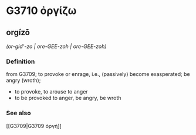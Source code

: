 # G3710 ὀργίζω

## orgízō

_(or-gid'-zo | ore-GEE-zoh | ore-GEE-zoh)_

### Definition

from G3709; to provoke or enrage, i.e., (passively) become exasperated; be angry (wroth); 

- to provoke, to arouse to anger
- to be provoked to anger, be angry, be wroth

### See also

[[G3709|G3709 ὀργή]]
